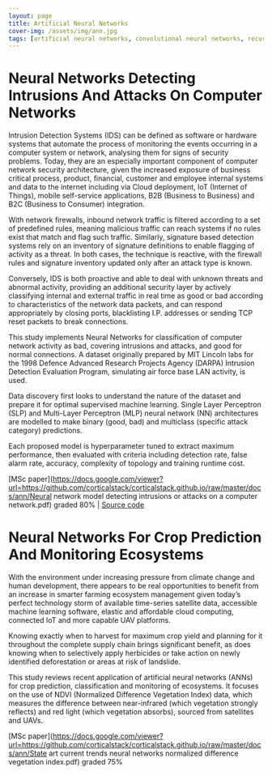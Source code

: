 ```yaml
---
layout: page
title: Artificial Neural Networks
cover-img: /assets/img/ann.jpg
tags: [artificial neural networks, convolutional neural networks, recurrent neural networks, spiking neural networks, normalized difference vegetation index, nvdi, ann, ai]
---
```

# Neural Networks Detecting Intrusions And Attacks On Computer Networks
Intrusion Detection Systems (IDS) can be defined as software or hardware systems that  automate the process of monitoring 
the events occurring in a computer system or network, analysing them for signs of security  problems. Today, they are an 
especially important component of computer network security architecture, given the increased  exposure of business 
critical process, product, financial, customer and employee internal systems and data to the internet including via 
Cloud deployment, IoT (Internet of Things), mobile self-service applications, B2B (Business to Business) and B2C 
(Business to Consumer) integration. 

With network firewalls, inbound network traffic is filtered according to a set of predefined rules, meaning malicious traffic 
can reach systems if no rules exist that match and flag such traffic. Similarly, signature based detection systems rely 
on an inventory of signature definitions to enable flagging of activity as a threat. In both cases, the technique is reactive, 
with the firewall rules and signature inventory updated only after an attack type is known. 

Conversely, IDS is both proactive and able to deal with unknown threats and abnormal activity, providing an additional 
security layer by actively classifying internal and external traffic in real time as good or bad according to characteristics 
of the network data packets, and can respond appropriately by closing ports, blacklisting I.P. addresses or sending TCP 
reset packets to break connections.

This study implements Neural Networks for classification of computer network activity as bad, covering intrusions and attacks, 
and good for normal connections. A dataset originally prepared by MIT Lincoln labs for the 1998 Defence Advanced Research 
Projects Agency (DARPA) Intrusion Detection Evaluation Program, simulating air force base LAN activity, is used.

Data discovery first looks to understand the nature of the dataset and prepare it for optimal supervised machine learning. 
Single Layer Perceptron (SLP) and Multi-Layer Perceptron (MLP) neural network (NN) architectures are modelled to make 
binary (good, bad) and multiclass (specific attack category) predictions. 

Each proposed model is hyperparameter tuned to extract maximum performance, then evaluated with criteria including 
detection rate, false alarm rate, accuracy, complexity of topology and training runtime cost.

[MSc paper](https://docs.google.com/viewer?url=https://github.com/corticalstack/corticalstack.github.io/raw/master/docs/ann/Neural network model detecting intrusions or attacks on a computer network.pdf) graded 80%
 | [Source code](https://github.com/corticalstack/KDDCup1999)
 
# Neural Networks For Crop Prediction And Monitoring Ecosystems
With the environment under increasing pressure from climate change and human development, there appears to be real opportunities 
to benefit from an increase in smarter farming ecosystem management given today’s perfect technology storm of available 
time-series satellite data, accessible machine learning software, elastic and affordable cloud computing, connected IoT 
and more capable UAV platforms. 

Knowing exactly when to harvest for maximum crop yield and planning for it throughout the complete supply chain brings 
significant benefit, as does knowing when to selectively apply herbicides or take action on newly identified deforestation 
or areas at risk of landslide. 

This study reviews recent application of artificial neural networks (ANNs) for crop prediction, classification and monitoring 
of ecosystems. It focuses on the use of NDVI (Normalized Difference Vegetation Index) data, which measures the difference 
between near-infrared (which vegetation strongly reflects) and red light (which vegetation absorbs), sourced from satellites 
and UAVs.

[MSc paper](https://docs.google.com/viewer?url=https://github.com/corticalstack/corticalstack.github.io/raw/master/docs/ann/State art current trends neural networks normalized difference vegetation index.pdf) graded 75%